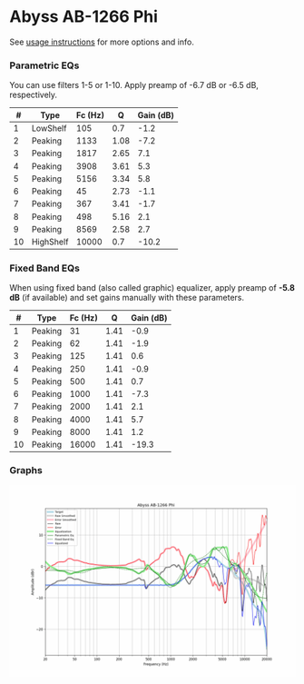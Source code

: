 # Abyss AB-1266 Phi
See [usage instructions](https://github.com/jaakkopasanen/AutoEq#usage) for more options and info.

### Parametric EQs
You can use filters 1-5 or 1-10. Apply preamp of -6.7 dB or -6.5 dB, respectively.

|   # | Type      |   Fc (Hz) |    Q |   Gain (dB) |
|-----|-----------|-----------|------|-------------|
|   1 | LowShelf  |       105 | 0.7  |        -1.2 |
|   2 | Peaking   |      1133 | 1.08 |        -7.2 |
|   3 | Peaking   |      1817 | 2.65 |         7.1 |
|   4 | Peaking   |      3908 | 3.61 |         5.3 |
|   5 | Peaking   |      5156 | 3.34 |         5.8 |
|   6 | Peaking   |        45 | 2.73 |        -1.1 |
|   7 | Peaking   |       367 | 3.41 |        -1.7 |
|   8 | Peaking   |       498 | 5.16 |         2.1 |
|   9 | Peaking   |      8569 | 2.58 |         2.7 |
|  10 | HighShelf |     10000 | 0.7  |       -10.2 |

### Fixed Band EQs
When using fixed band (also called graphic) equalizer, apply preamp of **-5.8 dB** (if available) and set gains manually with these parameters.

|   # | Type    |   Fc (Hz) |    Q |   Gain (dB) |
|-----|---------|-----------|------|-------------|
|   1 | Peaking |        31 | 1.41 |        -0.9 |
|   2 | Peaking |        62 | 1.41 |        -1.9 |
|   3 | Peaking |       125 | 1.41 |         0.6 |
|   4 | Peaking |       250 | 1.41 |        -0.9 |
|   5 | Peaking |       500 | 1.41 |         0.7 |
|   6 | Peaking |      1000 | 1.41 |        -7.3 |
|   7 | Peaking |      2000 | 1.41 |         2.1 |
|   8 | Peaking |      4000 | 1.41 |         5.7 |
|   9 | Peaking |      8000 | 1.41 |         1.2 |
|  10 | Peaking |     16000 | 1.41 |       -19.3 |

### Graphs
![](./Abyss%20AB-1266%20Phi.png)
